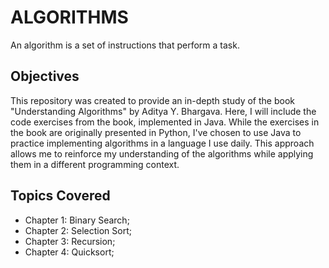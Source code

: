 # ALGORITHMS

An algorithm is a set of instructions that perform a task.

## Objectives

This repository was created to provide an in-depth study of the book "Understanding Algorithms" by Aditya Y. Bhargava. Here, I will include the code exercises from the book, implemented in Java. While the exercises in the book are originally presented in Python, I've chosen to use Java to practice implementing algorithms in a language I use daily. This approach allows me to reinforce my understanding of the algorithms while applying them in a different programming context.

## Topics Covered

- Chapter 1: Binary Search;
- Chapter 2: Selection Sort;
- Chapter 3: Recursion;
- Chapter 4: Quicksort;
